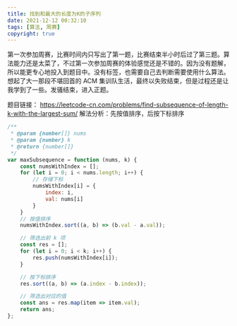 ```yaml
---
title: 找到和最大的长度为K的子序列
date: 2021-12-12 00:32:10
tags: [算法, 周赛]
copyright: true
---
```

第一次参加周赛，比赛时间内只写出了第一题，比赛结束半小时后过了第三题。算法能力还是太菜了，不过第一次参加周赛的体验感觉还是不错的。因为没有题解，所以能更专心地投入到题目中。没有标签，也需要自己去判断需要使用什么算法。想起了大一那段不堪回首的 ACM 集训队生活，最终以失败结束，但是过程还是让我学到了一些。发骚结束，进入正题。

题目链接：
https://leetcode-cn.com/problems/find-subsequence-of-length-k-with-the-largest-sum/
解法分析：先按值排序，后按下标排序
```js
/**
 * @param {number[]} nums
 * @param {number} k
 * @return {number[]}
 */
var maxSubsequence = function (nums, k) {
    const numsWithIndex = [];
    for (let i = 0; i < nums.length; i++) {
        // 存储下标
        numsWithIndex[i] = {
            index: i,
            val: nums[i]
        }
    }
    // 按值排序
    numsWithIndex.sort((a, b) => (b.val - a.val));

    // 筛选出前 k 项
    const res = [];
    for (let i = 0; i < k; i++) {
        res.push(numsWithIndex[i]);
    }

    // 按下标排序
    res.sort((a, b) => (a.index - b.index));

    // 筛选出对应的值
    const ans = res.map(item => item.val);
    return ans;
};
```
